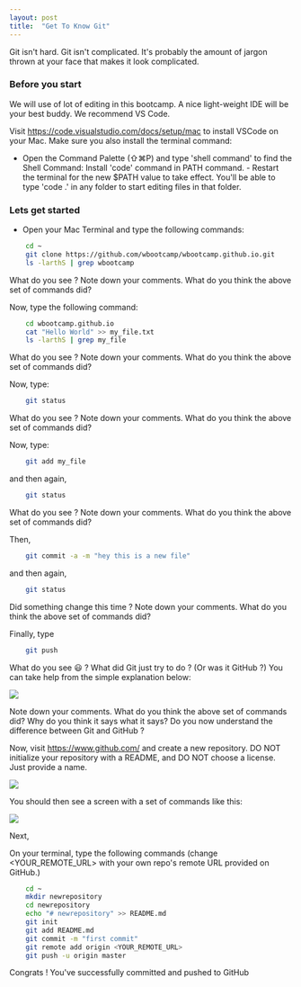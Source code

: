 ```yaml
---
layout: post
title:  "Get To Know Git"
---
```


Git isn't hard. Git isn't complicated. It's probably the amount of jargon thrown at your face that makes it look complicated.

### Before you start

We will use of lot of editing in this bootcamp. A nice light-weight IDE will be your best buddy. We recommend VS Code.

Visit https://code.visualstudio.com/docs/setup/mac to install VSCode on your Mac. Make sure you also install the terminal command:

- Open the Command Palette (⇧⌘P) and type 'shell command' to find the Shell Command: Install 'code' command in PATH command. - Restart the terminal for the new $PATH value to take effect. You'll be able to type 'code .' in any folder to start editing files in that folder.

### Lets get started

- Open your Mac Terminal and type the following commands:

```bash
    cd ~
    git clone https://github.com/wbootcamp/wbootcamp.github.io.git
    ls -larthS | grep wbootcamp
```


What do you see ? Note down your comments. What do you think the above set of commands did?

Now, type the following command:

```bash
    cd wbootcamp.github.io
    cat "Hello World" >> my_file.txt
    ls -larthS | grep my_file
```

What do you see ? Note down your comments. What do you think the above set of commands did?

Now, type:

```bash
    git status
```
What do you see ? Note down your comments. What do you think the above set of commands did?


Now, type:

```bash
    git add my_file
```

and then again,
```bash
    git status
```

What do you see ? Note down your comments. What do you think the above set of commands did?

Then,

```bash
    git commit -a -m "hey this is a new file"
```

and then again,
```bash
    git status
```

Did something change this time ? Note down your comments. What do you think the above set of commands did?

Finally, type

```bash
    git push
```

What do you see 😃 ? What did Git just try to do ? (Or was it GitHub ?) You can take help from the simple explanation below:


<img src="https://wbootcamp.github.io/assets/basicgit.png"/>

Note down your comments. What do you think the above set of commands did? Why do you think it says what it says? Do you now understand the difference between Git and GitHub ?

Now, visit https://www.github.com/ and create a new repository. DO NOT initialize your repository with a README, and DO NOT choose a license. Just provide a name.

<img src="https://wbootcamp.github.io/assets/newrep1.png"/>

You should then see a screen with a set of commands like this:


<img src="https://wbootcamp.github.io/assets/newrep2.png"/>

Next,

On your terminal, type the following commands (change <YOUR_REMOTE_URL> with your own repo's remote URL provided on GitHub.)


```bash
    cd ~
    mkdir newrepository
    cd newrepository
    echo "# newrepository" >> README.md
    git init
    git add README.md
    git commit -m "first commit"
    git remote add origin <YOUR_REMOTE_URL>
    git push -u origin master
```

Congrats ! You've successfully committed and pushed to GitHub







